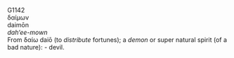 <body>
  <p>G1142<br>  δαίμων  <br> daimōn  <br><i>dah‘ee-mown </i><br>From   δαίω    daiō   (to <i>distribute</i> fortunes); a <i>demon</i> or super natural spirit (of a bad nature): - devil.<br></p>
 </body>